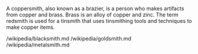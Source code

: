 A coppersmith, also known as a brazier, is a person who makes artifacts from copper and brass. Brass is an alloy of copper and zinc. The term redsmith is used for a tinsmith that uses tinsmithing tools and techniques to make copper items.

/wikipedia/blacksmith.md
/wikipedia/goldsmith.md
/wikipedia/metalsmith.md
